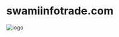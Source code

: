# swamiinfotrade.com
![logo](https://user-images.githubusercontent.com/120168571/207578386-98473c0c-8117-43a7-bbab-96726e3999f0.jpg)
